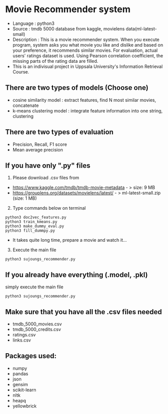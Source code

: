 # Movie Recommender system

* Language : python3
* Source : tmdb 5000 database from kaggle, movielens data(ml-latest-small)
* Description : This is a movie recommender system. When you execute program, system asks you what movie you like and dislike and based on your preference, it recommends similar movies. For evaluation, actual users' ratings dataset is used. Using Pearson correlation coefficient, the missing parts of the rating data are filled.
* This is an indivisual project in Uppsala University's Information Retrieval Course.

## There are two types of models (Choose one)
* cosine similarity model : extract features, find N most similar movies, concatenate
* k-means clustering model : integrate feature information into one string, clustering

## There are two types of evaluation
* Precision, Recall, F1 score
* Mean average precision


## If you have only ".py" files

1) Please download .csv files from

* https://www.kaggle.com/tmdb/tmdb-movie-metadata - > size: 9 MB
* https://grouplens.org/datasets/movielens/latest/ - > ml-latest-small.zip (size: 1 MB)
2) Type commands below on terminal
```
python3 doc2vec_features.py
python3 train_kmeans.py
python3 make_dummy_eval.py
python3 fill_dummpy.py
```
* It takes quite long time, prepare a movie and watch it...
3) Execute the main file
```
python3 sujoungs_recommender.py
```


## If you already have everything (.model, .pkl)
simply execute the main file
```
python3 sujoungs_recommender.py
```

## Make sure that you have all the .csv files needed
* tmdb_5000_movies.csv
* tmdb_5000_credits.csv
* ratings.csv
* links.csv


## Packages used:
* numpy
* pandas
* json
* gensim
* scikit-learn
* nltk
* heapq
* yellowbrick
